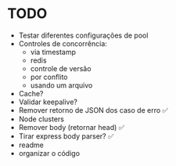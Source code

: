 # TODO

- Testar diferentes configurações de pool
- Controles de concorrência:
  - via timestamp
  - redis
  - controle de versão
  - por conflito
  - usando um arquivo
- Cache?
- Validar keepalive?
- Remover retorno de JSON dos caso de erro ✅
- Node clusters
- Remover body (retornar head) ✅
- Tirar express body parser? ✅
- readme
- organizar o código

